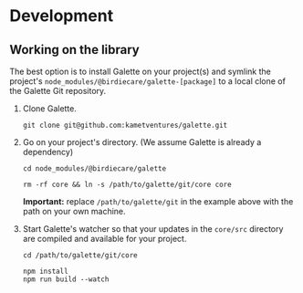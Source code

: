 # Development

## Working on the library

The best option is to install Galette on your project(s) and symlink the project's `node_modules/@birdiecare/galette-[package]` to
a local clone of the Galette Git repository.

1. Clone Galette.

   ```
   git clone git@github.com:kametventures/galette.git
   ```

2. Go on your project's directory. (We assume Galette is already a dependency)

   ```
   cd node_modules/@birdiecare/galette

   rm -rf core && ln -s /path/to/galette/git/core core
   ```

   **Important:** replace `/path/to/galette/git` in the example above with the path on your own machine.

3. Start Galette's watcher so that your updates in the `core/src` directory are compiled and available for your
   project.

   ```
   cd /path/to/galette/git/core

   npm install
   npm run build --watch
   ```
